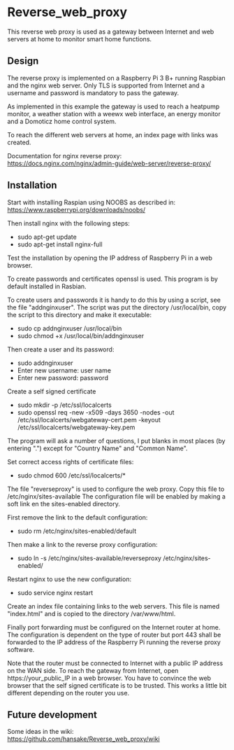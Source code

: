 # Reverse_web_proxy
This reverse web proxy is used as a gateway between Internet and web servers at home to monitor smart home functions.

## Design
The reverse proxy is implemented on a Raspberry Pi 3 B+ running Raspbian and the nginx web server.
Only TLS is supported from Internet and a username and password is mandatory to pass the gateway.

As implemented in this example the gateway is used to reach a heatpump monitor, a weather station with a weewx web interface,
an energy monitor and a Domoticz home control system.

To reach the different web servers at home, an index page with links was created.

Documentation for nginx reverse proxy: https://docs.nginx.com/nginx/admin-guide/web-server/reverse-proxy/

## Installation
Start with installing Raspian using NOOBS as described in: https://www.raspberrypi.org/downloads/noobs/

Then install nginx with the following steps:
* sudo apt-get update
* sudo apt-get install nginx-full

Test the installation by opening the IP address of Raspberry Pi in a web browser.

To create passwords and certificates openssl is used. This program is by default installed in Rasbian.

To create users and passwords it is handy to do this by using a script, see the file "addnginxuser".
The script was put the directory /usr/local/bin, copy the script to this directory and make it executable:
* sudo cp addnginxuser /usr/local/bin
* sudo chmod +x /usr/local/bin/addnginxuser

Then create a user and its password:
* sudo addnginxuser
* Enter new username: user name
* Enter new password: password
  
Create a self signed certificate
* sudo mkdir -p /etc/ssl/localcerts
* sudo openssl req -new -x509 -days 3650 -nodes -out /etc/ssl/localcerts/webgateway-cert.pem -keyout /etc/ssl/localcerts/webgateway-key.pem

The program will ask a number of questions, I put blanks in most places (by entering ".")
except for "Country Name" and "Common Name".

Set correct access rights of certificate files:
* sudo chmod 600 /etc/ssl/localcerts/*

The file "reverseproxy" is used to configure the web proxy.
Copy this file to /etc/nginx/sites-available
The configuration file will be enabled by making a soft link en the sites-enabled directory.

First remove the link to the default configuration:
* sudo rm /etc/nginx/sites-enabled/default

Then make a link to the reverse proxy configuration:
* sudo ln -s /etc/nginx/sites-available/reverseproxy /etc/nginx/sites-enabled/

Restart nginx to use the new configuration:
* sudo service nginx restart

Create an index file containing links to the web servers.
This file is named "index.html" and is copied to the directory /var/www/html.

Finally port forwarding must be configured on the Internet router at home.
The configuration is dependent on the type of router but port 443 shall be forwarded to
the IP address of the Raspberry Pi running the reverse proxy software.

Note that the router must be connected to Internet with a public IP address on the WAN side.
To reach the gateway from Internet, open https://your_public_IP in a web browser.
You have to convince the web browser that the self signed certificate is to be trusted.
This works a little bit different depending on the router you use.

## Future development

Some ideas in the wiki:
https://github.com/hansake/Reverse_web_proxy/wiki
